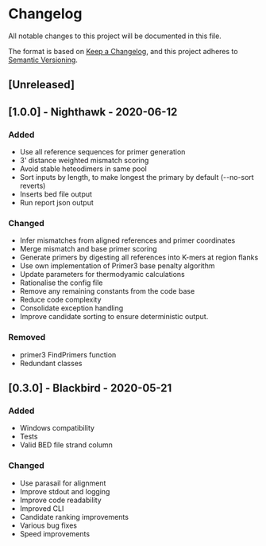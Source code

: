 # Changelog
All notable changes to this project will be documented in this file.

The format is based on [Keep a Changelog](https://keepachangelog.com/en/1.0.0/),
and this project adheres to [Semantic Versioning](https://semver.org/spec/v2.0.0.html).

## [Unreleased]

## [1.0.0] - Nighthawk - 2020-06-12
### Added
- Use all reference sequences for primer generation
- 3' distance weighted mismatch scoring
- Avoid stable heteodimers in same pool
- Sort inputs by length, to make longest the primary by default (--no-sort reverts)
- Inserts bed file output
- Run report json output

### Changed
- Infer mismatches from aligned references and primer coordinates
- Merge mismatch and base primer scoring
- Generate primers by digesting all references into K-mers at region flanks
- Use own implementation of Primer3 base penalty algorithm
- Update parameters for thermodyamic calculations
- Rationalise the config file
- Remove any remaining constants from the code base
- Reduce code complexity
- Consolidate exception handling
- Improve candidate sorting to ensure deterministic output.

### Removed
- primer3 FindPrimers function
- Redundant classes

## [0.3.0] - Blackbird - 2020-05-21
### Added
- Windows compatibility
- Tests
- Valid BED file strand column

### Changed
- Use parasail for alignment
- Improve stdout and logging
- Improve code readability
- Improved CLI
- Candidate ranking improvements
- Various bug fixes
- Speed improvements










